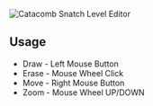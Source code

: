 ![Catacomb Snatch Level Editor](http://oi44.tinypic.com/34oyjw7.jpg)

## Usage
* Draw - Left Mouse Button
* Erase - Mouse Wheel Click
* Move - Right Mouse Button
* Zoom - Mouse Wheel UP/DOWN